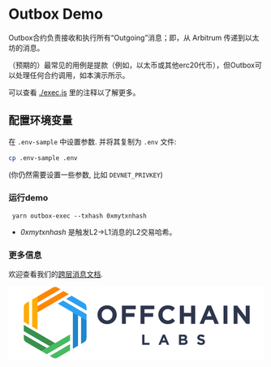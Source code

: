 # Outbox Demo


Outbox合约负责接收和执行所有“Outgoing”消息；即，从 Arbitrum 传递到以太坊的消息。

（预期的）最常见的用例是提款（例如，以太币或其他erc20代币），但Outbox可以处理任何合约调用，如本演示所示。

可以查看 [./exec.js](./scripts/exec.js) 里的注释以了解更多。

## 配置环境变量

在 `.env-sample` 中设置参数. 并将其复制为 `.env` 文件:

```bash
cp .env-sample .env
```

(你仍然需要设置一些参数, 比如 `DEVNET_PRIVKEY`)

### 运行demo

```
 yarn outbox-exec --txhash 0xmytxnhash
```


- _0xmytxnhash_ 是触发L2->L1消息的L2交易哈希。

### 更多信息

欢迎查看我们的[跨层消息文档](https://developer.offchainlabs.com/docs/l1_l2_messages).

<p align="center"><img src="../../assets/offchain_labs_logo.png" width="600"></p>
